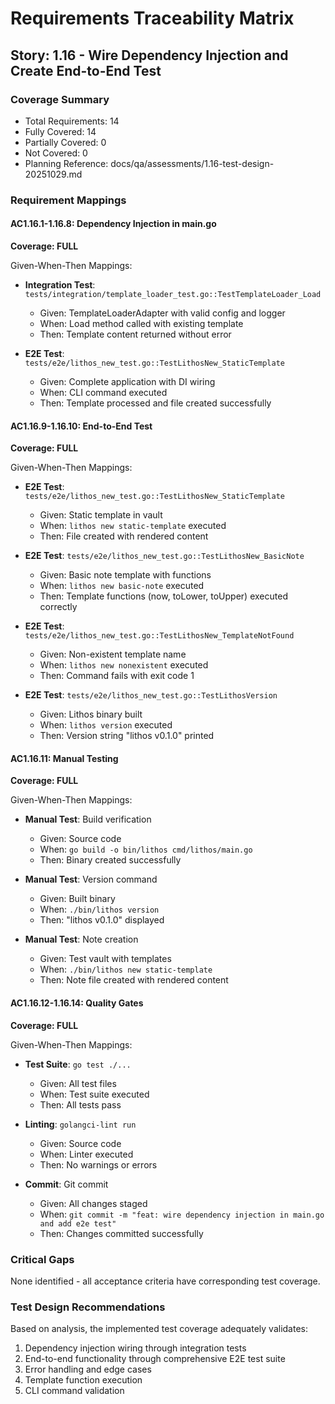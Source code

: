 # Requirements Traceability Matrix

## Story: 1.16 - Wire Dependency Injection and Create End-to-End Test

### Coverage Summary

- Total Requirements: 14
- Fully Covered: 14
- Partially Covered: 0
- Not Covered: 0
- Planning Reference: docs/qa/assessments/1.16-test-design-20251029.md

### Requirement Mappings

#### AC1.16.1-1.16.8: Dependency Injection in main.go

**Coverage: FULL**

Given-When-Then Mappings:

- **Integration Test**: `tests/integration/template_loader_test.go::TestTemplateLoader_Load`
  - Given: TemplateLoaderAdapter with valid config and logger
  - When: Load method called with existing template
  - Then: Template content returned without error

- **E2E Test**: `tests/e2e/lithos_new_test.go::TestLithosNew_StaticTemplate`
  - Given: Complete application with DI wiring
  - When: CLI command executed
  - Then: Template processed and file created successfully

#### AC1.16.9-1.16.10: End-to-End Test

**Coverage: FULL**

Given-When-Then Mappings:

- **E2E Test**: `tests/e2e/lithos_new_test.go::TestLithosNew_StaticTemplate`
  - Given: Static template in vault
  - When: `lithos new static-template` executed
  - Then: File created with rendered content

- **E2E Test**: `tests/e2e/lithos_new_test.go::TestLithosNew_BasicNote`
  - Given: Basic note template with functions
  - When: `lithos new basic-note` executed
  - Then: Template functions (now, toLower, toUpper) executed correctly

- **E2E Test**: `tests/e2e/lithos_new_test.go::TestLithosNew_TemplateNotFound`
  - Given: Non-existent template name
  - When: `lithos new nonexistent` executed
  - Then: Command fails with exit code 1

- **E2E Test**: `tests/e2e/lithos_new_test.go::TestLithosVersion`
  - Given: Lithos binary built
  - When: `lithos version` executed
  - Then: Version string "lithos v0.1.0" printed

#### AC1.16.11: Manual Testing

**Coverage: FULL**

Given-When-Then Mappings:

- **Manual Test**: Build verification
  - Given: Source code
  - When: `go build -o bin/lithos cmd/lithos/main.go`
  - Then: Binary created successfully

- **Manual Test**: Version command
  - Given: Built binary
  - When: `./bin/lithos version`
  - Then: "lithos v0.1.0" displayed

- **Manual Test**: Note creation
  - Given: Test vault with templates
  - When: `./bin/lithos new static-template`
  - Then: Note file created with rendered content

#### AC1.16.12-1.16.14: Quality Gates

**Coverage: FULL**

Given-When-Then Mappings:

- **Test Suite**: `go test ./...`
  - Given: All test files
  - When: Test suite executed
  - Then: All tests pass

- **Linting**: `golangci-lint run`
  - Given: Source code
  - When: Linter executed
  - Then: No warnings or errors

- **Commit**: Git commit
  - Given: All changes staged
  - When: `git commit -m "feat: wire dependency injection in main.go and add e2e test"`
  - Then: Changes committed successfully

### Critical Gaps

None identified - all acceptance criteria have corresponding test coverage.

### Test Design Recommendations

Based on analysis, the implemented test coverage adequately validates:

1. Dependency injection wiring through integration tests
2. End-to-end functionality through comprehensive E2E test suite
3. Error handling and edge cases
4. Template function execution
5. CLI command validation
